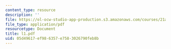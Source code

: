 ```yaml
---
content_type: resource
description: ''
file: https://ol-ocw-studio-app-production.s3.amazonaws.com/courses/21a-212-myth-ritual-and-symbolism-spring-2004/05d49617ef986357e7583026790feb8b_l1.pdf
file_type: application/pdf
resourcetype: Document
title: l1.pdf
uid: 05d49617-ef98-6357-e758-3026790feb8b
---
```

